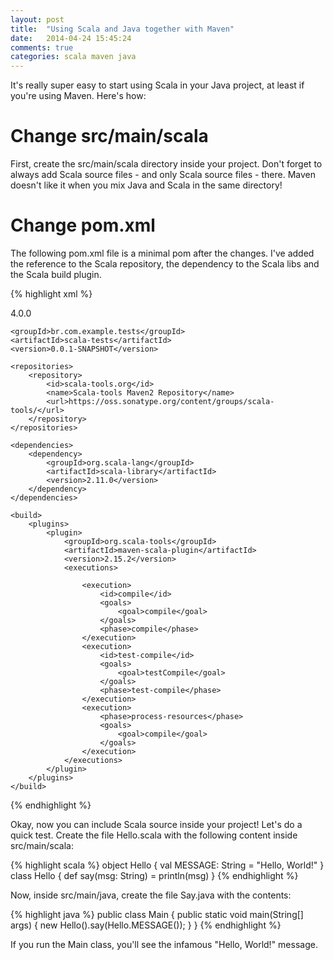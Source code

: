 ```yaml
---
layout: post
title:  "Using Scala and Java together with Maven"
date:   2014-04-24 15:45:24
comments: true
categories: scala maven java
---
```


It's really super easy to start using Scala in your Java project, at least if you're using Maven. Here's how:


# Change src/main/scala

First, create the src/main/scala directory inside your project. Don't forget to always add Scala source files - and only Scala source files - there. Maven doesn't like it when you mix Java and Scala in the same directory!

# Change pom.xml

The following pom.xml file is a minimal pom after the changes. I've added the reference to the Scala repository, the dependency to the Scala libs and the Scala build plugin.

{% highlight xml %}
<?xml version="1.0" encoding="UTF-8"?>
<project xmlns="http://maven.apache.org/POM/4.0.0"
         xmlns:xsi="http://www.w3.org/2001/XMLSchema-instance"
         xsi:schemaLocation="http://maven.apache.org/POM/4.0.0 http://maven.apache.org/xsd/maven-4.0.0.xsd">
    <modelVersion>4.0.0</modelVersion>

    <groupId>br.com.example.tests</groupId>
    <artifactId>scala-tests</artifactId>
    <version>0.0.1-SNAPSHOT</version>

    <repositories>
        <repository>
            <id>scala-tools.org</id>
            <name>Scala-tools Maven2 Repository</name>
            <url>https://oss.sonatype.org/content/groups/scala-tools/</url>
        </repository>
    </repositories>

    <dependencies>
        <dependency>
            <groupId>org.scala-lang</groupId>
            <artifactId>scala-library</artifactId>
            <version>2.11.0</version>
        </dependency>
    </dependencies>

    <build>
        <plugins>
            <plugin>
                <groupId>org.scala-tools</groupId>
                <artifactId>maven-scala-plugin</artifactId>
                <version>2.15.2</version>
                <executions>

                    <execution>
                        <id>compile</id>
                        <goals>
                            <goal>compile</goal>
                        </goals>
                        <phase>compile</phase>
                    </execution>
                    <execution>
                        <id>test-compile</id>
                        <goals>
                            <goal>testCompile</goal>
                        </goals>
                        <phase>test-compile</phase>
                    </execution>
                    <execution>
                        <phase>process-resources</phase>
                        <goals>
                            <goal>compile</goal>
                        </goals>
                    </execution>
                </executions>
            </plugin>
        </plugins>
    </build>
</project>
{% endhighlight %}

Okay, now you can include Scala source inside your project! Let's do a quick test. Create the file Hello.scala with the following content inside src/main/scala:

{% highlight scala %}
object Hello {
  val MESSAGE: String = "Hello, World!"
}
class Hello {
  def say(msg: String) = println(msg)
}
{% endhighlight %}

Now, inside src/main/java, create the file Say.java with the contents:

{% highlight java %}
public class Main {
    public static void main(String[] args) {
        new Hello().say(Hello.MESSAGE());
    }
}
{% endhighlight %}

If you run the Main class, you'll see the infamous "Hello, World!" message.
